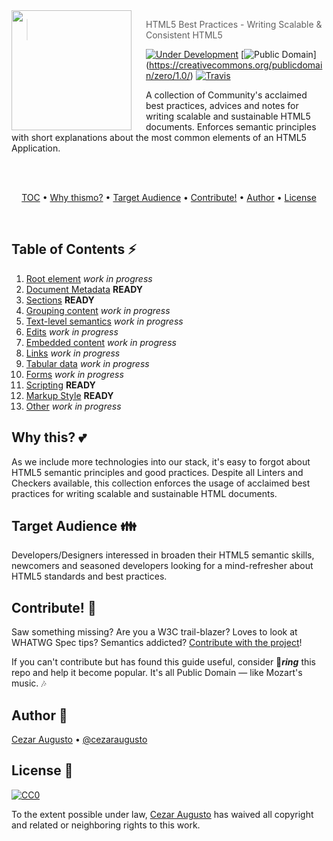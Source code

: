 <img src="HTML5.png" align="left" width="192px" height="192px"/>
<img align="left" width="0" height="192px" hspace="10"/>

> HTML5 Best Practices - Writing Scalable & Consistent HTML5

[![Under Development](https://img.shields.io/badge/under-development-orange.svg)](https://github.com/cezaraugusto/html5-best-practices) [![Public Domain](https://img.shields.io/badge/public-domain-blue.svg)] (https://creativecommons.org/publicdomain/zero/1.0/) [![Travis](https://img.shields.io/travis/cezaraugusto/html5-best-practices.svg)](http://github.com/cezaraugusto/html5-best-practices)

A collection of Community's acclaimed best practices, advices and notes for writing scalable and sustainable HTML5 documents. Enforces semantic principles with short explanations about the most common elements of an HTML5 Application.

<br>
<br>
<p align="center">
<a href="#table-of-contents-zap">TOC</a> • <a href="#why-this-two_hearts">Why thismo?</a> • <a href="#target-audience-family">Target Audience</a> • <a href="#contribute-dancers">Contribute!</a> • <a href="#author-musical_keyboard">Author</a> • <a href="#license-memo">License</a>
</p>
<br>

## Table of Contents :zap:

1. [Root element](#) *work in progress*
2. [Document Metadata](content/document-metadata.md) **READY**
3. [Sections](content/sections.md) **READY**
4. [Grouping content](#) *work in progress*
5. [Text-level semantics](#) *work in progress*
6. [Edits](#) *work in progress*
7. [Embedded content](#) *work in progress*
8. [Links](#) *work in progress*
9. [Tabular data](#) *work in progress*
10. [Forms](#) *work in progress*
11. [Scripting](content/scripting.md) **READY**
12. [Markup Style](content/markup-style.md) **READY**
13. [Other](#) *work in progress*

## Why this? :two_hearts:

As we include more technologies into our stack, it's easy to forgot about HTML5 semantic principles and good practices. Despite all Linters and Checkers available, this collection enforces the usage of acclaimed best practices for writing scalable and sustainable HTML documents.

## Target Audience :family:

Developers/Designers interessed in broaden their HTML5 semantic skills, newcomers and seasoned developers looking for a mind-refresher about HTML5 standards and best practices.

## Contribute! :dancers:

Saw something missing? Are you a W3C trail-blazer? Loves to look at WHATWG Spec tips? Semantics addicted? [Contribute with the project](.github/CONTRIBUTING.md)!

If you can't contribute but has found this guide useful, consider :star2:_**ring**_ this repo and help it become popular. It's all Public Domain — like Mozart's music. :notes:

## Author :musical_keyboard:

[Cezar Augusto](http://cezaraugusto.net) • [@cezaraugusto](http://twitter.com/cezaraugusto)

## License :memo:

[![CC0](https://i.creativecommons.org/p/zero/1.0/88x31.png)](https://creativecommons.org/publicdomain/zero/1.0/)

To the extent possible under law, [Cezar Augusto](mailto:cezaraugusto@outlook.it) has waived all copyright and related or neighboring rights to this work.
